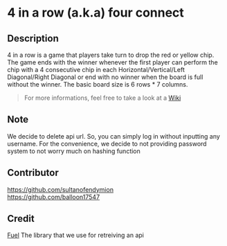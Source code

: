 # 4 in a row (a.k.a) four connect

## Description
4 in a row is a game that players take turn to drop the red or yellow chip. The game ends with the winner whenever the first player can perform the chip with a 4 consecutive chip in each Horizontal/Vertical/Left Diagonal/Right Diagonal or end with no winner when the board is full without the winner. The basic board size is 6 rows * 7 columns.
> For more informations, feel free to take a look at a [Wiki](https://github.com/sultanofendymion/4inarow/wiki)


## Note

We decide to delete api url. So, you can simply log in without inputting any username.
For the convenience, we decide to not providing password system to not worry much on hashing function

## Contributor
https://github.com/sultanofendymion<br/>
https://github.com/balloon17547

## Credit
[Fuel](https://github.com/kittinunf/fuel) The library that we use for retreiving an api



